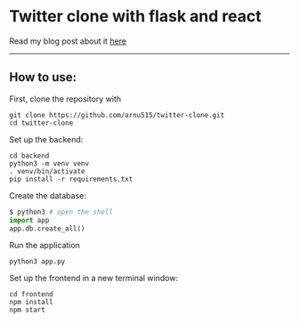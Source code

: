 # Twitter clone with flask and react

Read my blog post about it [here](https://dev.to/arnu515/build-a-fullstack-twitter-clone-using-flask-and-react-1j72)

---

## How to use:

First, clone the repository with

```shell
git clone https://github.com/arnu515/twitter-clone.git
cd twitter-clone
```

Set up the backend:

```shell
cd backend
python3 -m venv venv
. venv/bin/activate
pip install -r requirements.txt
```

Create the database:
```python
$ python3 # open the shell
import app
app.db.create_all()
```

Run the application
```shell script
python3 app.py
```

Set up the frontend in a new terminal window:

```shell
cd frontend
npm install
npm start
```
